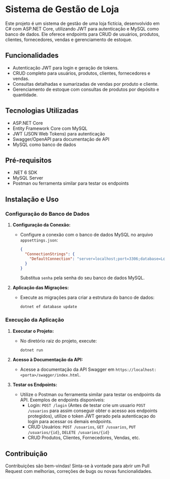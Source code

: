 # Sistema de Gestão de Loja

Este projeto é um sistema de gestão de uma loja fictícia, desenvolvido em C# com ASP.NET Core, utilizando JWT para autenticação e MySQL como banco de dados. Ele oferece endpoints para CRUD de usuários, produtos, clientes, fornecedores, vendas e gerenciamento de estoque.

## Funcionalidades

- Autenticação JWT para login e geração de tokens.
- CRUD completo para usuários, produtos, clientes, fornecedores e vendas.
- Consultas detalhadas e sumarizadas de vendas por produto e cliente.
- Gerenciamento de estoque com consultas de produtos por depósito e quantidade.

## Tecnologias Utilizadas

- ASP.NET Core
- Entity Framework Core com MySQL
- JWT (JSON Web Tokens) para autenticação
- Swagger/OpenAPI para documentação de API
- MySQL como banco de dados

## Pré-requisitos

- .NET 6 SDK
- MySQL Server
- Postman ou ferramenta similar para testar os endpoints

## Instalação e Uso

### Configuração do Banco de Dados

1. **Configuração da Conexão:**

   - Configure a conexão com o banco de dados MySQL no arquivo `appsettings.json`:
     ```json
     {
       "ConnectionStrings": {
         "DefaultConnection": "server=localhost;port=3306;database=LojaDb;user=root;password=senha;"
       }
     }
     ```
     Substitua `senha` pela senha do seu banco de dados MySQL.

2. **Aplicação das Migrações:**
   - Execute as migrações para criar a estrutura do banco de dados:
     ```bash
     dotnet ef database update
     ```

### Execução da Aplicação

1. **Executar o Projeto:**

   - No diretório raiz do projeto, execute:
     ```bash
     dotnet run
     ```

2. **Acesso à Documentação da API:**

   - Acesse a documentação da API Swagger em `https://localhost:<porta>/swagger/index.html`.

3. **Testar os Endpoints:**
   - Utilize o Postman ou ferramenta similar para testar os endpoints da API. Exemplos de endpoints disponíveis:
     - Login: `POST /login` (Antes de testar crie um usuario `POST /usuarios` para assim conseguir obter o acesso aos endpoints protegidos), utilize o token JWT gerado pela autenticaçao do login para acessar os demais endpoints.
     - CRUD Usuários: `POST /usuarios`, `GET /usuarios`, `PUT /usuarios/{id}`, `DELETE /usuarios/{id}`
     - CRUD Produtos, Clientes, Fornecedores, Vendas, etc.

## Contribuição

Contribuições são bem-vindas! Sinta-se à vontade para abrir um Pull Request com melhorias, correções de bugs ou novas funcionalidades.
